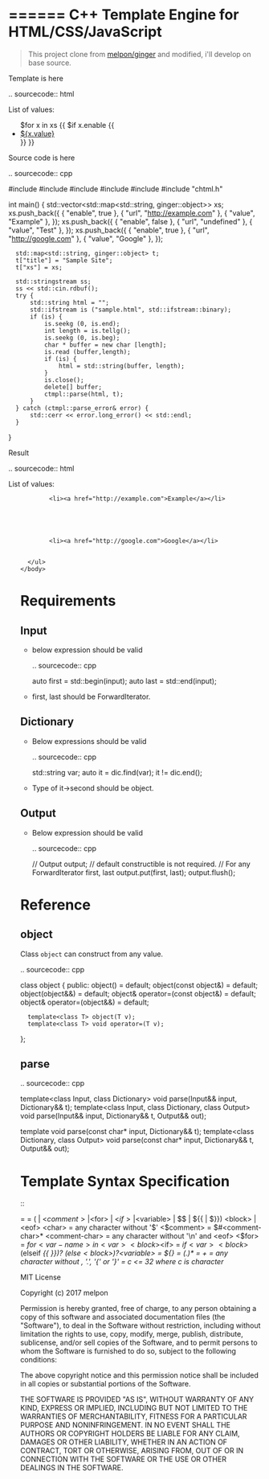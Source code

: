 ======
C++ Template Engine for HTML/CSS/JavaScript
======

> This project clone from [melpon/ginger](https://github.com/melpon/ginger) and modified, i'll develop on base source.

Template is here

.. sourcecode:: html

  <html>
    <head>
      <title>${title}</title>
    </head>
    <body>
      <p>List of values:</p>
      <ul>
        $for x in xs {{
          $if x.enable {{
            <li><a href="${x.url}">${x.value}</a></li>
          }}
        }}
      </ul>
    </body>
  </html>

Source code is here

.. sourcecode:: cpp

  #include <iostream>
  #include <vector>
  #include <map>
  #include <fstream>
  #include <string>
  #include "chtml.h"

  int main() {
      std::vector<std::map<std::string, ginger::object>> xs;
      xs.push_back({
          { "enable", true },
          { "url", "http://example.com" },
          { "value", "Example" },
      });
      xs.push_back({
          { "enable", false },
          { "url", "undefined" },
          { "value", "Test" },
      });
      xs.push_back({
          { "enable", true },
          { "url", "http://google.com" },
          { "value", "Google" },
      });

      std::map<std::string, ginger::object> t;
      t["title"] = "Sample Site";
      t["xs"] = xs;

      std::stringstream ss;
      ss << std::cin.rdbuf();
      try {
          std::string html = "";
          std::ifstream is ("sample.html", std::ifstream::binary);
          if (is) {
              is.seekg (0, is.end);
              int length = is.tellg();
              is.seekg (0, is.beg);
              char * buffer = new char [length];
              is.read (buffer,length);
              if (is) {
                  html = std::string(buffer, length);
              }
              is.close();
              delete[] buffer;
              ctmpl::parse(html, t);
          }
      } catch (ctmpl::parse_error& error) {
          std::cerr << error.long_error() << std::endl;
      }
  }

Result

.. sourcecode:: html

  <html>
    <head>
      <title>Sample Site</title>
    </head>
    <body>
      <p>List of values:</p>
      <ul>
        
          
            <li><a href="http://example.com">Example</a></li>
          
        
          
        
          
            <li><a href="http://google.com">Google</a></li>
          
        
      </ul>
    </body>
  </html>

Requirements
============

Input
-----

- below expression should be valid

  .. sourcecode:: cpp

    auto first = std::begin(input);
    auto last = std::end(input);

- first, last should be ForwardIterator.


Dictionary
----------

- Below expressions should be valid

  .. sourcecode:: cpp

    std::string var;
    auto it = dic.find(var);
    it != dic.end();

- Type of it->second should be object.

Output
------

- Below expression should be valid

  .. sourcecode:: cpp

    // Output output; // default constructible is not required.
    // For any ForwardIterator first, last
    output.put(first, last);
    output.flush();

Reference
=========

object
------

Class ``object`` can construct from any value.

.. sourcecode:: cpp

  class object {
  public:
      object() = default;
      object(const object&) = default;
      object(object&&) = default;
      object& operator=(const object&) = default;
      object& operator=(object&&) = default;

      template<class T> object(T v);
      template<class T> void operator=(T v);
  };

parse
-----

.. sourcecode:: cpp

  template<class Input, class Dictionary>
  void parse(Input&& input, Dictionary&& t);
  template<class Input, class Dictionary, class Output>
  void parse(Input&& input, Dictionary&& t, Output&& out);

  template<class Dictionary>
  void parse(const char* input, Dictionary&& t);
  template<class Dictionary, class Output>
  void parse(const char* input, Dictionary&& t, Output&& out);

Template Syntax Specification
=============================

::

  <root> = <block>
  <block> = (<char> | <$comment> | <$for> | <$if> | <$variable> | $$ | ${{ | $}}) <block> | <eof>
  <char> = any character without '$'
  <$comment> = $#<comment-char>*
  <comment-char> = any character without '\n' and <eof>
  <$for> = $for <var-name> in <var> {{ <block> }}
  <$if> = $if <var> {{ <block> }} ($elseif <var> {{ <block> }})? ($else {{ <block> }})?
  <$variable> = ${<var>}
  <var> = <var-name>(.<var-name>)*
  <var-name> = <var-char>+
  <var-char> = any character without <whitespace>, '.', '{' or '}'
  <whitespace> = c <= 32 where c is character

MIT License

Copyright (c) 2017 melpon

Permission is hereby granted, free of charge, to any person obtaining a copy
of this software and associated documentation files (the "Software"), to deal
in the Software without restriction, including without limitation the rights
to use, copy, modify, merge, publish, distribute, sublicense, and/or sell
copies of the Software, and to permit persons to whom the Software is
furnished to do so, subject to the following conditions:

The above copyright notice and this permission notice shall be included in all
copies or substantial portions of the Software.

THE SOFTWARE IS PROVIDED "AS IS", WITHOUT WARRANTY OF ANY KIND, EXPRESS OR
IMPLIED, INCLUDING BUT NOT LIMITED TO THE WARRANTIES OF MERCHANTABILITY,
FITNESS FOR A PARTICULAR PURPOSE AND NONINFRINGEMENT. IN NO EVENT SHALL THE
AUTHORS OR COPYRIGHT HOLDERS BE LIABLE FOR ANY CLAIM, DAMAGES OR OTHER
LIABILITY, WHETHER IN AN ACTION OF CONTRACT, TORT OR OTHERWISE, ARISING FROM,
OUT OF OR IN CONNECTION WITH THE SOFTWARE OR THE USE OR OTHER DEALINGS IN THE
SOFTWARE.